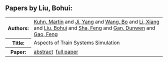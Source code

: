 <h2>Papers by Liu, Bohui:</h2>
<!-- Begin papers -->
<table>
<tr><th>Authors:</th><td>
<a href="../authors/author_137.html">Kuhn, Martin</a> and 
<a href="../authors/author_118.html">Ji, Yang</a> and 
<a href="../authors/author_253.html">Wang, Bo</a> and 
<a href="../authors/author_148.html">Li, Xiang</a> and 
<a href="../authors/author_153.html">Liu, Bohui</a> and 
<a href="../authors/author_221.html">Sha, Feng</a> and 
<a href="../authors/author_073.html">Gan, Dunwen</a> and 
<a href="../authors/author_074.html">Gao, Feng</a>
</td></tr>
<tr><th>Title:  </th><td>Aspects of Train Systems Simulation</td></tr>
<tr><th>Paper:  </th><td><a href="../abstracts/Modelica2019abstract3C4.pdf">abstract</a>&nbsp;&nbsp;<a href="../papers/Modelica2019paper3C4.pdf">full paper</a></td></tr>
</table>
<br>
<!-- End papers -->